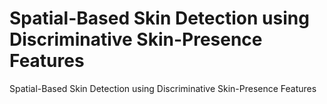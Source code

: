 # Spatial-Based Skin Detection using Discriminative Skin-Presence Features
 Spatial-Based Skin Detection using Discriminative Skin-Presence Features
